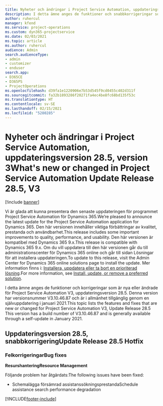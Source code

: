 ```yaml
---
title: Nyheter och ändringar i Project Service Automation, uppdateringsversion 28.5, snabbkorrigering, version 3
description: I detta ämne anges de funktioner och snabbkorrigeringar som finns tillgängliga i Project Service Automation, uppdateringsversion 28.5, snabbkorrigering, version 3.
author: ruhercul
manager: kfend
ms.service: project-operations
ms.custom: dyn365-projectservice
ms.date: 02/03/2021
ms.topic: article
ms.author: ruhercul
audience: Admin
search.audienceType:
- admin
- customizer
- enduser
search.app:
- D365CE
- D365PS
- ProjectOperations
ms.openlocfilehash: d39fa1e1220906e7b53d545f9cd0455c402d311f
ms.sourcegitcommit: fa32b1893286f20271fa4ec4be8fc68bd135f53c
ms.translationtype: HT
ms.contentlocale: sv-SE
ms.lasthandoff: 02/15/2021
ms.locfileid: "5280285"
---
```

# <a name="whats-new-or-changed-in-project-service-automation-update-release-285-v3"></a><span data-ttu-id="7be7e-103">Nyheter och ändringar i Project Service Automation, uppdateringsversion 28.5, version 3</span><span class="sxs-lookup"><span data-stu-id="7be7e-103">What's new or changed in Project Service Automation Update Release 28.5, V3</span></span>

[!include [banner](../includes/psa-now-project-operations.md)]

<span data-ttu-id="7be7e-104">Vi är glada att kunna presentera den senaste uppdateringen för programmet Project Service Automation för Dynamics 365.</span><span class="sxs-lookup"><span data-stu-id="7be7e-104">We’re pleased to announce the latest update for the Project Service Automation application for Dynamics 365.</span></span> <span data-ttu-id="7be7e-105">Den här versionen innehåller viktiga förbättringar av kvalitet, prestanda och användbarhet.</span><span class="sxs-lookup"><span data-stu-id="7be7e-105">This release includes some important improvements to quality, performance, and usability.</span></span> <span data-ttu-id="7be7e-106">Den här versionen är kompatibel med Dynamics 365 9.x.</span><span class="sxs-lookup"><span data-stu-id="7be7e-106">This release is compatible with Dynamics 365 9.x.</span></span> <span data-ttu-id="7be7e-107">Om du vill uppdatera till den här versionen går du till administrationscenter för Dynamics 365 online och går till sidan Lösningar för att installera uppdateringen.</span><span class="sxs-lookup"><span data-stu-id="7be7e-107">To update to this release, visit the Admin Center for Dynamics 365 online solutions page to install the update.</span></span> <span data-ttu-id="7be7e-108">Mer information finns i: [Installera, uppdatera eller ta bort en prioriterad lösning](https://docs.microsoft.com/power-platform/admin/install-remove-preferred-solution).</span><span class="sxs-lookup"><span data-stu-id="7be7e-108">For more information, see [Install, update, or remove a preferred solution](https://docs.microsoft.com/power-platform/admin/install-remove-preferred-solution).</span></span>

<span data-ttu-id="7be7e-109">I detta ämne anges de funktioner och korrigeringar som är nya eller ändrade för Project Service Automation V3, uppdateringsversion 28.5. Denna version har versionsnummer V3.10.46.87 och är i allmänhet tillgänglig genom en självuppdatering i januari 2021.</span><span class="sxs-lookup"><span data-stu-id="7be7e-109">This topic lists the features and fixes that are new or changed for Project Service Automation V3, Update Release 28.5 This version has a build number of V3.10.46.87 and is generally available through a self-update in January 2021.</span></span>

## <a name="update-release-285-hotfix"></a><span data-ttu-id="7be7e-110">Uppdateringsversion 28.5, snabbkorrigering</span><span class="sxs-lookup"><span data-stu-id="7be7e-110">Update Release 28.5 Hotfix</span></span>

### <a name="bug-fixes"></a><span data-ttu-id="7be7e-111">Felkorrigeringar</span><span class="sxs-lookup"><span data-stu-id="7be7e-111">Bug fixes</span></span>

<span data-ttu-id="7be7e-112">**Resurshantering**</span><span class="sxs-lookup"><span data-stu-id="7be7e-112">**Resource Management**</span></span>

<span data-ttu-id="7be7e-113">Följande problem har åtgärdats:</span><span class="sxs-lookup"><span data-stu-id="7be7e-113">The following issues have been fixed:</span></span>

- <span data-ttu-id="7be7e-114">Schemalägga försämrad assistanssökningsprestanda</span><span class="sxs-lookup"><span data-stu-id="7be7e-114">Schedule assistance search performance degradation</span></span>



[!INCLUDE[footer-include](../includes/footer-banner.md)]